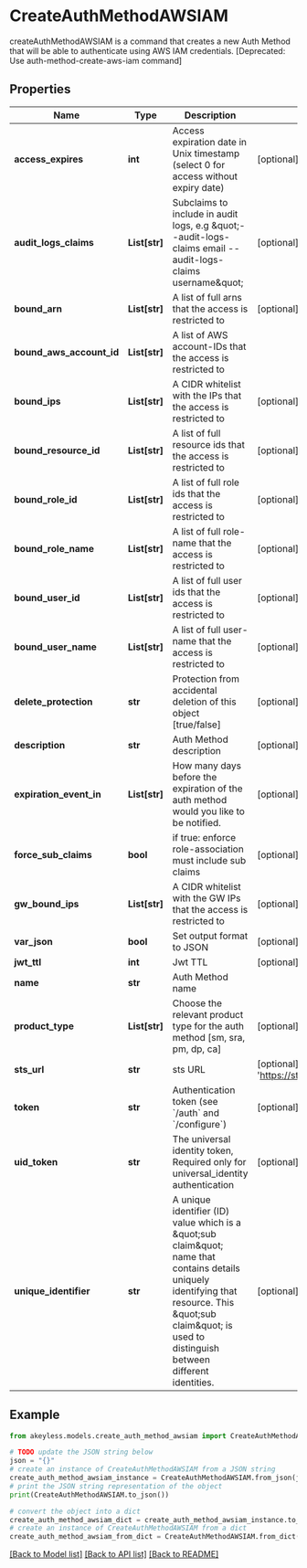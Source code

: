 # CreateAuthMethodAWSIAM

createAuthMethodAWSIAM is a command that creates a new Auth Method that will be able to authenticate using AWS IAM credentials. [Deprecated: Use auth-method-create-aws-iam command]

## Properties

Name | Type | Description | Notes
------------ | ------------- | ------------- | -------------
**access_expires** | **int** | Access expiration date in Unix timestamp (select 0 for access without expiry date) | [optional] [default to 0]
**audit_logs_claims** | **List[str]** | Subclaims to include in audit logs, e.g \&quot;--audit-logs-claims email --audit-logs-claims username\&quot; | [optional] 
**bound_arn** | **List[str]** | A list of full arns that the access is restricted to | [optional] 
**bound_aws_account_id** | **List[str]** | A list of AWS account-IDs that the access is restricted to | 
**bound_ips** | **List[str]** | A CIDR whitelist with the IPs that the access is restricted to | [optional] 
**bound_resource_id** | **List[str]** | A list of full resource ids that the access is restricted to | [optional] 
**bound_role_id** | **List[str]** | A list of full role ids that the access is restricted to | [optional] 
**bound_role_name** | **List[str]** | A list of full role-name that the access is restricted to | [optional] 
**bound_user_id** | **List[str]** | A list of full user ids that the access is restricted to | [optional] 
**bound_user_name** | **List[str]** | A list of full user-name that the access is restricted to | [optional] 
**delete_protection** | **str** | Protection from accidental deletion of this object [true/false] | [optional] 
**description** | **str** | Auth Method description | [optional] 
**expiration_event_in** | **List[str]** | How many days before the expiration of the auth method would you like to be notified. | [optional] 
**force_sub_claims** | **bool** | if true: enforce role-association must include sub claims | [optional] 
**gw_bound_ips** | **List[str]** | A CIDR whitelist with the GW IPs that the access is restricted to | [optional] 
**var_json** | **bool** | Set output format to JSON | [optional] [default to False]
**jwt_ttl** | **int** | Jwt TTL | [optional] [default to 0]
**name** | **str** | Auth Method name | 
**product_type** | **List[str]** | Choose the relevant product type for the auth method [sm, sra, pm, dp, ca] | [optional] 
**sts_url** | **str** | sts URL | [optional] [default to 'https://sts.amazonaws.com']
**token** | **str** | Authentication token (see &#x60;/auth&#x60; and &#x60;/configure&#x60;) | [optional] 
**uid_token** | **str** | The universal identity token, Required only for universal_identity authentication | [optional] 
**unique_identifier** | **str** | A unique identifier (ID) value which is a \&quot;sub claim\&quot; name that contains details uniquely identifying that resource. This \&quot;sub claim\&quot; is used to distinguish between different identities. | [optional] 

## Example

```python
from akeyless.models.create_auth_method_awsiam import CreateAuthMethodAWSIAM

# TODO update the JSON string below
json = "{}"
# create an instance of CreateAuthMethodAWSIAM from a JSON string
create_auth_method_awsiam_instance = CreateAuthMethodAWSIAM.from_json(json)
# print the JSON string representation of the object
print(CreateAuthMethodAWSIAM.to_json())

# convert the object into a dict
create_auth_method_awsiam_dict = create_auth_method_awsiam_instance.to_dict()
# create an instance of CreateAuthMethodAWSIAM from a dict
create_auth_method_awsiam_from_dict = CreateAuthMethodAWSIAM.from_dict(create_auth_method_awsiam_dict)
```
[[Back to Model list]](../README.md#documentation-for-models) [[Back to API list]](../README.md#documentation-for-api-endpoints) [[Back to README]](../README.md)


